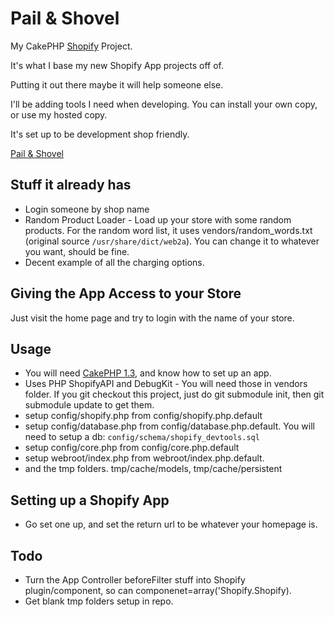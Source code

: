Pail & Shovel
=============

My CakePHP [Shopify](http://www.shopify.com/?ref=meeech) Project. 

It's what I base my new Shopify App projects off of.

Putting it out there maybe it will help someone else.

I'll be adding tools I need when developing. You can install your own copy, or use my hosted copy.

It's set up to be development shop friendly.

[Pail & Shovel](http://shovel-and-pail.amihod.com)

Stuff it already has
--------------------

* Login someone by shop name
* Random Product Loader - Load up your store with some random products. For the random word list, it uses vendors/random_words.txt (original source `/usr/share/dict/web2a`). You can change it to whatever you want, should be fine.
* Decent example of all the charging options.

Giving the App Access to your Store
-----------------------------------

Just visit the home page and try to login with the name of your store.

Usage
-----

* You will need [CakePHP 1.3](http://www.cakephp.org), and know how to set up an app.
* Uses PHP ShopifyAPI and DebugKit - You will need those in vendors folder. If you git checkout this project, just do git submodule init, then git submodule update to get them. 
* setup config/shopify.php from config/shopify.php.default
* setup config/database.php from config/database.php.default. You will need to setup a db: `config/schema/shopify_devtools.sql`
* setup config/core.php from config/core.php.default
* setup webroot/index.php from webroot/index.php.default.
* and the tmp folders. tmp/cache/models, tmp/cache/persistent 

Setting up a Shopify App
------------------------

* Go set one up, and set the return url to be whatever your homepage is. 

Todo
----

* Turn the App Controller beforeFilter stuff into Shopify plugin/component, so can componenet=array('Shopify.Shopify).
* Get blank tmp folders setup in repo.